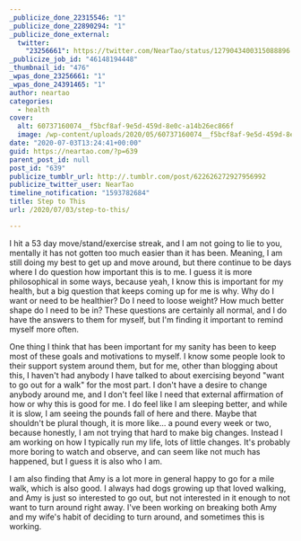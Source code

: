 ```yaml
---
_publicize_done_22315546: "1"
_publicize_done_22890294: "1"
_publicize_done_external:
  twitter:
    "23256661": https://twitter.com/NearTao/status/1279043400315088896
_publicize_job_id: "46148194448"
_thumbnail_id: "476"
_wpas_done_23256661: "1"
_wpas_done_24391465: "1"
author: neartao
categories:
  - health
cover:
  alt: 60737160074__f5bcf8af-9e5d-459d-8e0c-a14b26ec866f
  image: /wp-content/uploads/2020/05/60737160074__f5bcf8af-9e5d-459d-8e0c-a14b26ec866f.jpg
date: "2020-07-03T13:24:41+00:00"
guid: https://neartao.com/?p=639
parent_post_id: null
post_id: "639"
publicize_tumblr_url: http://.tumblr.com/post/622626272927956992
publicize_twitter_user: NearTao
timeline_notification: "1593782684"
title: Step to This
url: /2020/07/03/step-to-this/

---
```

I hit a 53 day move/stand/exercise streak, and I am not going to lie to you, mentally it has not gotten too much easier than it has been. Meaning, I am still doing my best to get up and move around, but there continue to be days where I do question how important this is to me. I guess it is more philosophical in some ways, because yeah, I know this is important for my health, but a big question that keeps coming up for me is why. Why do I want or need to be healthier? Do I need to loose weight? How much better shape do I need to be in? These questions are certainly all normal, and I do have the answers to them for myself, but I'm finding it important to remind myself more often.

One thing I think that has been important for my sanity has been to keep most of these goals and motivations to myself. I know some people look to their support system around them, but for me, other than blogging about this, I haven't had anybody I have talked to about exercising beyond "want to go out for a walk" for the most part. I don't have a desire to change anybody around me, and I don't feel like I need that external affirmation of how or why this is good for me. I do feel like I am sleeping better, and while it is slow, I am seeing the pounds fall of here and there. Maybe that shouldn't be plural though, it is more like... a pound every week or two, because honestly, I am not trying that hard to make big changes. Instead I am working on how I typically run my life, lots of little changes. It's probably more boring to watch and observe, and can seem like not much has happened, but I guess it is also who I am.

I am also finding that Amy is a lot more in general happy to go for a mile walk, which is also good. I always had dogs growing up that loved walking, and Amy is just so interested to go out, but not interested in it enough to not want to turn around right away. I've been working on breaking both Amy and my wife's habit of deciding to turn around, and sometimes this is working.
